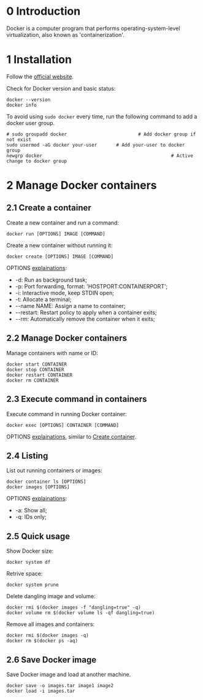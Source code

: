 # 0 Introduction
Docker is a computer program that performs operating-system-level virtualization, also known as 'containerization'.

# 1 Installation
Follow the [official website](https://docs.docker.com/engine/install/).

Check for Docker version and basic status: 

``` shell
docker --version
docker info
```

To avoid using `sudo docker` every time, run the following command to add a docker user group.

``` shell
# sudo groupadd docker							# Add docker group if not exist
sudo usermod -aG docker your-user		# Add your-user to docker group
newgrp docker												# Active change to docker group
```

# 2 Manage Docker containers

## 2.1 Create a container
Create a new container and run a command:

``` shell
docker run [OPTIONS] IMAGE [COMMAND]
```

Create a new container without running it:

``` shell
docker create [OPTIONS] IMAGE [COMMAND]
```

OPTIONS [explainations](https://docs.docker.com/engine/reference/commandline/run/): 
* -d: Run as background task;
* -p: Port forwarding, format: 'HOSTPORT:CONTAINERPORT';
* -i: Interactive mode, keep STDIN open;
* -t: Allocate a terminal;
* --name NAME: Assign a name to container;
* --restart: Restart policy to apply when a container exits;
* --rm: Automatically remove the container when it exits;

## 2.2 Manage Docker containers
Manage containers with name or ID:

``` shell
docker start CONTAINER
docker stop CONTAINER
docker restart CONTAINER
docker rm CONTAINER
```

## 2.3 Execute command in containers

Execute command in running Docker container:

``` shell
docker exec [OPTIONS] CONTAINER [COMMAND]
```

OPTIONS [explainations](https://docs.docker.com/engine/reference/commandline/exec/), similar to [Create container](#2.1).
## 2.4 Listing
List out running containers or images:

``` shell
docker container ls [OPTIONS]
docker images [OPTIONS]
```

OPTIONS [explainations](https://docs.docker.com/engine/reference/commandline/container_ls/): 
* -a: Show all;
* -q: IDs only;

## 2.5 Quick usage

Show Docker size:

``` shell
docker system df
```

Retrive space:

``` shell
docker system prune
```

Delete dangling image and volume:

``` shell
docker rmi $(docker images -f "dangling=true" -q)
docker volume rm $(docker volume ls -qf dangling=true)
```

Remove all images and containers: 

``` shell
docker rmi $(docker images -q)
docker rm $(docker ps -aq)
```

## 2.6 Save Docker image

Save Docker image and load at another machine.

``` shell
docker save -o images.tar image1 image2
docker load -i images.tar
```